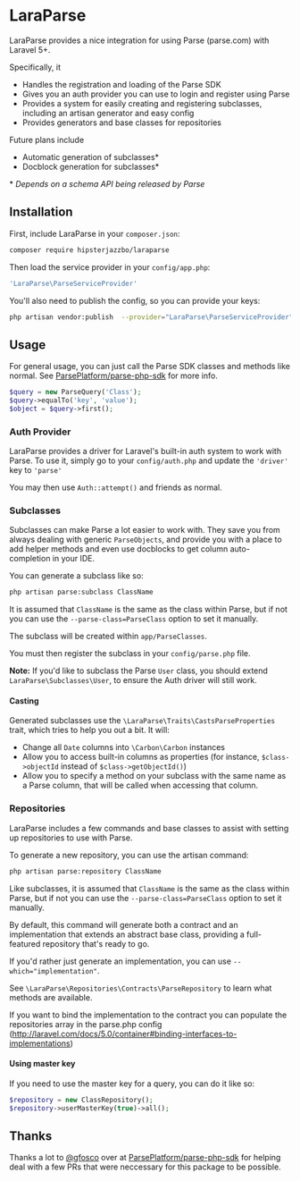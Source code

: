 # LaraParse

LaraParse provides a nice integration for using Parse (parse.com) with Laravel 5+.

Specifically, it

- Handles the registration and loading of the Parse SDK
- Gives you an auth provider you can use to login and register using Parse
- Provides a system for easily creating and registering subclasses, including an artisan generator and easy config
- Provides generators and base classes for repositories

Future plans include

- Automatic generation of subclasses*
- Docblock generation for subclasses*

\* *Depends on a schema API being released by Parse*

## Installation

First, include LaraParse in your `composer.json`:

```bash
composer require hipsterjazzbo/laraparse
```

Then load the service provider in your `config/app.php`:

```php
'LaraParse\ParseServiceProvider'
```

You'll also need to publish the config, so you can provide your keys:

```bash
php artisan vendor:publish  --provider="LaraParse\ParseServiceProvider" --tag="config"
```

## Usage

For general usage, you can just call the Parse SDK classes and methods like normal. See [ParsePlatform/parse-php-sdk](https://github.com/ParsePlatform/parse-php-sdk) for more info.

```php
$query = new ParseQuery('Class');
$query->equalTo('key', 'value');
$object = $query->first();
```

### Auth Provider

LaraParse provides a driver for Laravel's built-in auth system to work with Parse. To use it, simply go to your `config/auth.php` and update the `'driver'` key to `'parse'`

You may then use `Auth::attempt()` and friends as normal.

### Subclasses

Subclasses can make Parse a lot easier to work with. They save you from always dealing with generic `ParseObjects`, and provide you with a place to add helper methods and even use docblocks to get column auto-completion in your IDE.

You can generate a subclass like so:

```bash
php artisan parse:subclass ClassName
```

It is assumed that `ClassName` is the same as the class within Parse, but if not you can use the `--parse-class=ParseClass` option to set it manually.

The subclass will be created within `app/ParseClasses`.

You must then register the subclass in your `config/parse.php` file.

**Note:** If you'd like to subclass the Parse `User` class, you should extend `LaraParse\Subclasses\User`, to ensure the Auth driver will still work.

#### Casting

Generated subclasses use the `\LaraParse\Traits\CastsParseProperties` trait, which tries to help you out a bit. It will:

- Change all `Date` columns into `\Carbon\Carbon` instances
- Allow you to access built-in columns as properties (for instance, `$class->objectId` instead of `$class->getObjectId()`)
- Allow you to specify a method on your subclass with the same name as a Parse column, that will be called when accessing that column.

### Repositories

LaraParse includes a few commands and base classes to assist with setting up repositories to use with Parse.

To generate a new repository, you can use the artisan command:

```bash
php artisan parse:repository ClassName
```

Like subclasses, it is assumed that `ClassName` is the same as the class within Parse, but if not you can use the `--parse-class=ParseClass` option to set it manually.

By default, this command will generate both a contract and an implementation that extends an abstract base class, providing a full-featured repository that's ready to go.

If you'd rather just generate an implementation, you can use `--which="implementation"`.

See `\LaraParse\Repositories\Contracts\ParseRepository` to learn what methods are available.

If you want to bind the implementation to the contract you can populate the repositories array in the parse.php config (http://laravel.com/docs/5.0/container#binding-interfaces-to-implementations)

#### Using master key

If you need to use the master key for a query, you can do it like so:

```php
$repository = new ClassRepository();
$repository->userMasterKey(true)->all();
```

## Thanks

Thanks a lot to [@gfosco](https://github.com/gfosco) over at [ParsePlatform/parse-php-sdk](https://github.com/ParsePlatform/parse-php-sdk) for helping deal with a few PRs that were neccessary for this package to be possible.
